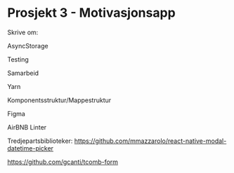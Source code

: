 # Prosjekt 3 - Motivasjonsapp


Skrive om:

AsyncStorage

Testing

Samarbeid

Yarn

Komponentsstruktur/Mappestruktur

Figma

AirBNB Linter

Tredjepartsbiblioteker:
https://github.com/mmazzarolo/react-native-modal-datetime-picker

https://github.com/gcanti/tcomb-form







